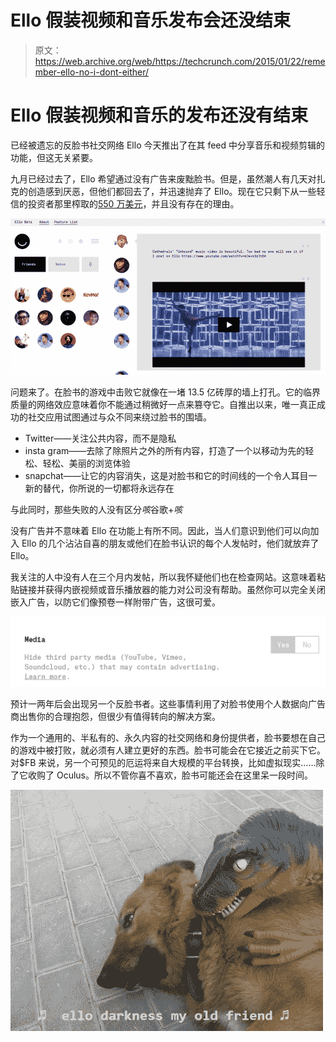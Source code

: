 # Ello 假装视频和音乐发布会还没结束

> 原文：<https://web.archive.org/web/https://techcrunch.com/2015/01/22/remember-ello-no-i-dont-either/>

# Ello 假装视频和音乐的发布还没有结束

已经被遗忘的反脸书社交网络 Ello 今天推出了在其 feed 中分享音乐和视频剪辑的功能，但这无关紧要。

九月已经过去了，Ello 希望通过没有广告来废黜脸书。但是，虽然潮人有几天对扎克的创造感到厌恶，但他们都回去了，并迅速抛弃了 Ello。现在它只剩下从一些轻信的投资者那里榨取的[550 万美元](https://web.archive.org/web/20230322232902/https://techcrunch.com/2014/10/23/ello-raises-5-5-million-legally-files-as-public-benefit-corp-meaning-no-ads-ever/)，并且没有存在的理由。

![Screen Shot 2015-01-22 at 1.31.33 PM](img/e4a4d98233912ced098101d0a1c5c42c.png)

问题来了。在脸书的游戏中击败它就像在一堵 13.5 亿砖厚的墙上打孔。它的临界质量的网络效应意味着你不能通过稍微好一点来篡夺它。自推出以来，唯一真正成功的社交应用试图通过与众不同来绕过脸书的围墙。

*   Twitter——关注公共内容，而不是隐私
*   insta gram——去除了除照片之外的所有内容，打造了一个以移动为先的轻松、轻松、美丽的浏览体验
*   snapchat——让它的内容消失，这是对脸书和它的时间线的一个令人耳目一新的替代，你所说的一切都将永远存在

与此同时，那些失败的人没有区分*咳*谷歌+*咳*

没有广告并不意味着 Ello 在功能上有所不同。因此，当人们意识到他们可以向加入 Ello 的几个沾沾自喜的朋友或他们在脸书认识的每个人发帖时，他们就放弃了 Ello。

我关注的人中没有人在三个月内发帖，所以我怀疑他们也在检查网站。这意味着粘贴链接并获得内嵌视频或音乐播放器的能力对公司没有帮助。虽然你可以完全关闭嵌入广告，以防它们像预卷一样附带广告，这很可爱。

![Screen Shot 2015-01-22 at 1.54.54 PM](img/a52930d5362dc64ae01595f1bf8892b2.png)

预计一两年后会出现另一个反脸书者。这些事情利用了对脸书使用个人数据向广告商出售你的合理抱怨，但很少有值得转向的解决方案。

作为一个通用的、半私有的、永久内容的社交网络和身份提供者，脸书要想在自己的游戏中被打败，就必须有人建立更好的东西。脸书可能会在它接近之前买下它。对$FB 来说，另一个可预见的厄运将来自大规模的平台转换，比如虚拟现实……除了它收购了 Oculus。所以不管你喜不喜欢，脸书可能还会在这里呆一段时间。

![Ello Darkness](img/6f41b7c7eaa83ada21ea306741ea5a83.png)